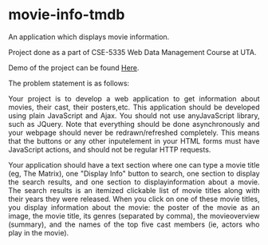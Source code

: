 # movie-info-tmdb
An application which displays movie information.

Project done as a part of CSE-5335 Web Data Management Course at UTA.

Demo of the project can be found <a href="https://movie-info-tmdb.herokuapp.com/">Here</a>.

The problem statement is as follows:

<p align="justify">Your project is to develop a web application to get information about movies, their cast, their posters,etc. This application should be developed using plain JavaScript and Ajax. You should not use anyJavaScript library, such as JQuery. Note that everything should be done asynchronously and your webpage should never be redrawn/refreshed completely. This means that the buttons or any other inputelement in your HTML forms must have JavaScript actions, and should not be regular HTTP requests.</p>
<p align="justify">Your application should have a text section where one can type a movie title (eg, The Matrix), one "Display Info" button to search, one section to display the search results, and one section to displayinformation about a movie. The search results is an itemized clickable list of movie titles along with their years they were released. When you click on one of these movie titles, you display information about the movie: the poster of the movie as an image, the movie title, its genres (separated by comma), the movieoverview (summary), and the names of the top five cast members (ie, actors who play in the movie).</p>
